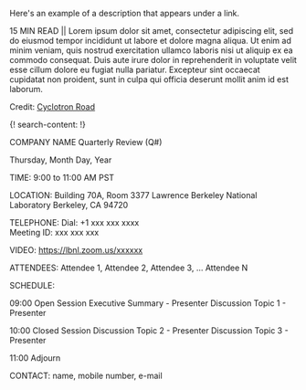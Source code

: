 Here's an example of a description that appears under a link.

15 MIN READ || Lorem ipsum dolor sit amet, consectetur adipiscing elit, sed do eiusmod tempor incididunt ut labore et dolore magna aliqua. Ut enim ad minim veniam, quis nostrud exercitation ullamco laboris nisi ut aliquip ex ea commodo consequat. Duis aute irure dolor in reprehenderit in voluptate velit esse cillum dolore eu fugiat nulla pariatur. Excepteur sint occaecat cupidatat non proident, sunt in culpa qui officia deserunt mollit anim id est laborum.

Credit: [Cyclotron Road](http://www.cyclotronroad.org/)


{! search-content: !}


COMPANY NAME
Quarterly Review (Q#)

Thursday, Month Day, Year



TIME:			9:00 to 11:00 AM PST

LOCATION:		Building 70A, Room 3377
			Lawrence Berkeley National Laboratory
			Berkeley, CA 94720

TELEPHONE:	Dial: +1 xxx xxx xxxx     			
			Meeting ID: xxx xxx xxx

VIDEO:		https://lbnl.zoom.us/xxxxxx

ATTENDEES:	Attendee 1, Attendee 2, Attendee 3, … Attendee N 		

SCHEDULE:

09:00			Open Session
			Executive Summary		- Presenter
			Discussion Topic 1		- Presenter

10:00			Closed Session
			Discussion Topic 2		- Presenter
			Discussion Topic 3		- Presenter		

11:00			Adjourn



CONTACT:		name, mobile number, e-mail 


